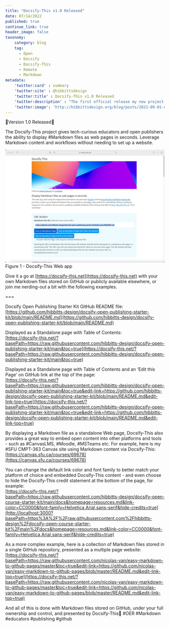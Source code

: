 ```yaml
---
title: "Docsify-This v1.0 Released"
date: 07/14/2022
published: true
continue_link: true
header_image: false
taxonomy:
    category: blog
    tag:
      - Open
      - Docsify
      - Docsify-This
      - Remote
      - Markdown
metadata:
    'twitter:card' : summary
    'twitter:site' : @hibbittsdesign
    'twitter:title' : Docsify-This v1.0 Released
    'twitter:description' : "The first official release my new project to help people use Docsify even easier and faster."
    'twitter:image': 'http://hibbittsdesign.org/blog/posts/2022-09-01-docsify-this-v1-released/screenshot.png'
---
```


🎉Version 1.0 Released🎉  

The Docsify-This project gives tech-curious educators and open publishers the ability to display #Markdown files as web pages in seconds. Leverage Markdown content and workflows without needing to set up a website.

![Docsify-This screenshot](screenshot.png)  
Figure 1 - Docsify-This Web app

Give it a go at [https://docsify-this.net](https://docsify-this.net) with your own Markdown files stored on GitHub or publicly available elsewhere, or join me nerding-out a bit with the following examples.

===

Docsify Open Publishing Starter Kit GitHub README file:  
[https://github.com/hibbitts-design/docsify-open-publishing-starter-kit/blob/main/README.md](https://github.com/hibbitts-design/docsify-open-publishing-starter-kit/blob/main/README.md)

Displayed as a Standalone page with Table of Contents:  
[https://docsify-this.net/?basePath=https://raw.githubusercontent.com/hibbitts-design/docsify-open-publishing-starter-kit/main&toc=true](https://docsify-this.net/?basePath=https://raw.githubusercontent.com/hibbitts-design/docsify-open-publishing-starter-kit/main&toc=true)

Displayed as a Standalone page with Table of Contents and an 'Edit this Page' on GitHub link at the top of the page:  
[https://docsify-this.net/?basePath=https://raw.githubusercontent.com/hibbitts-design/docsify-open-publishing-starter-kit/main&toc=true&edit-link=https://github.com/hibbitts-design/docsify-open-publishing-starter-kit/blob/main/README.md&edit-link-top=true](https://docsify-this.net/?basePath=https://raw.githubusercontent.com/hibbitts-design/docsify-open-publishing-starter-kit/main&toc=true&edit-link=https://github.com/hibbitts-design/docsify-open-publishing-starter-kit/blob/main/README.md&edit-link-top=true)

By displaying a Markdown file as a standalone Web page, Docsify-This also provides a great way to embed open content into other platforms and tools - such as #CanvasLMS, #Moodle, #MSTeams etc. For example, here is my #SFU CMPT-363 Canvas site using Markdown content via Docsify-This:  
[https://canvas.sfu.ca/courses/69678](https://canvas.sfu.ca/courses/69678)

You can change the default link color and font family to better match your platform of choice and embedded Docsify-This content - and even choose to hide the Docsify-This credit statement at the bottom of the page, for example:  
[https://docsify-this.net/?basePath=https://raw.githubusercontent.com/hibbitts-design/docsify-open-course-starter-kit/main/docs&homepage=resources.md&link-color=CC0000&font-family=Helvetica,Arial,sans-serif&hide-credits=true](http://localhost:3000?basePath=https%3A%2F%2Fraw.githubusercontent.com%2Fhibbitts-design%2Fdocsify-open-course-starter-kit%2Fmain%2Fdocs&homepage=resources.md&link-color=CC0000&font-family=Helvetica,Arial,sans-serif&hide-credits=true)

As a more complex example, here is a collection of Markdown files stored in a single GitHub repository, presented as a multiple page website:  
[https://docsify-this.net/?basePath=https://raw.githubusercontent.com/nicolas-van/easy-markdown-to-github-pages/master&toc=true&edit-link=https://github.com/nicolas-van/easy-markdown-to-github-pages/blob/master/README.md&edit-link-top=true](https://docsify-this.net/?basePath=https://raw.githubusercontent.com/nicolas-van/easy-markdown-to-github-pages/master&toc=true&edit-link=https://github.com/nicolas-van/easy-markdown-to-github-pages/blob/master/README.md&edit-link-top=true)

And all of this is done with Markdown files stored on GitHub, under your full ownership and control, and presented by Docsify-This🚀 #OER #Markdown #educators #publishing #github
